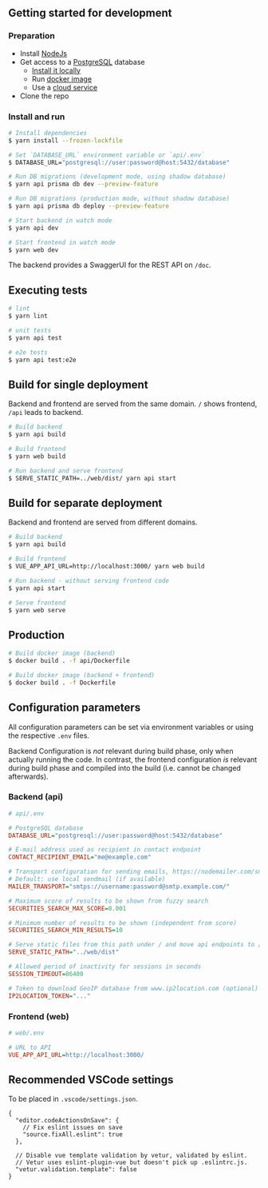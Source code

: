 ## Getting started for development

### Preparation
- Install [NodeJs](https://nodejs.org/)
- Get access to a [PostgreSQL](https://www.postgresql.org/) database
  - [Install it locally](https://www.postgresql.org/download/)
  - Run [docker image](https://hub.docker.com/_/postgres)
  - Use a [cloud service](https://www.postgresql.org/support/professional_hosting/)
- Clone the repo

### Install and run
```bash
# Install dependencies
$ yarn install --frozen-lockfile

# Set `DATABASE_URL` environment variable or `api/.env`
$ DATABASE_URL="postgresql://user:password@host:5432/database"

# Run DB migrations (development mode, using shadow database)
$ yarn api prisma db dev --preview-feature

# Run DB migrations (production mode, without shadow database)
$ yarn api prisma db deploy --preview-feature

# Start backend in watch mode
$ yarn api dev

# Start frontend in watch mode
$ yarn web dev
```

The backend provides a SwaggerUI for the REST API on `/doc`.

## Executing tests

```bash
# lint
$ yarn lint

# unit tests
$ yarn api test

# e2e tests
$ yarn api test:e2e
```


## Build for single deployment

Backend and frontend are served from the same domain. `/` shows frontend, `/api` leads to backend.

```bash
# Build backend
$ yarn api build

# Build frontend
$ yarn web build

# Run backend and serve frontend
$ SERVE_STATIC_PATH=../web/dist/ yarn api start
```

## Build for separate deployment

Backend and frontend are served from different domains.

```bash
# Build backend
$ yarn api build

# Build frontend
$ VUE_APP_API_URL=http://localhost:3000/ yarn web build

# Run backend - without serving frontend code
$ yarn api start

# Serve frontend
$ yarn web serve
```

## Production

```bash
# Build docker image (backend)
$ docker build . -f api/Dockerfile

# Build docker image (backend + frontend)
$ docker build . -f Dockerfile
```

## Configuration parameters

All configuration parameters can be set via environment variables or using the respective `.env` files.

Backend Configuration is *not* relevant during build phase, only when actually running the code. In contrast, the frontend configuration *is* relevant during build phase and compiled into the build (i.e. cannot be changed afterwards).

### Backend (api)

```ini
# api/.env

# PostgreSQL database
DATABASE_URL="postgresql://user:password@host:5432/database"

# E-mail address used as recipient in contact endpoint
CONTACT_RECIPIENT_EMAIL="me@example.com"

# Transport configuration for sending emails, https://nodemailer.com/smtp/
# Default: use local sendmail (if available)
MAILER_TRANSPORT="smtps://username:password@smtp.example.com/"

# Maximum score of results to be shown from fuzzy search
SECURITIES_SEARCH_MAX_SCORE=0.001

# Minimum number of results to be shown (independent from score)
SECURITIES_SEARCH_MIN_RESULTS=10

# Serve static files from this path under / and move api endpoints to /api
SERVE_STATIC_PATH="../web/dist"

# Allowed period of inactivity for sessions in seconds
SESSION_TIMEOUT=86400

# Token to download GeoIP database from www.ip2location.com (optional)
IP2LOCATION_TOKEN="..."
```

### Frontend (web)

```ini
# web/.env

# URL to API
VUE_APP_API_URL=http://localhost:3000/
```

## Recommended VSCode settings

To be placed in `.vscode/settings.json`.

```jsonc
{
  "editor.codeActionsOnSave": {
    // Fix eslint issues on save
    "source.fixAll.eslint": true
  },

  // Disable vue template validation by vetur, validated by eslint.
  // Vetur uses eslint-plugin-vue but doesn't pick up .eslintrc.js.
  "vetur.validation.template": false
}
```

